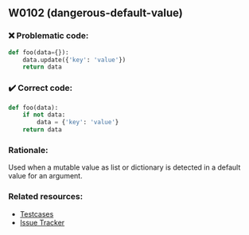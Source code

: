 ## W0102 (dangerous-default-value)

### :x: Problematic code:

```python
def foo(data={}):
    data.update({'key': 'value'})
    return data
```

### :heavy_check_mark: Correct code:

```python
def foo(data):
    if not data:
        data = {'key': 'value'}
    return data
```

### Rationale:

Used when a mutable value as list or dictionary is detected in a default
value for an argument.

### Related resources:

- [Testcases](https://github.com/PyCQA/pylint/blob/master/tests/functional/d/dangerous_default_value_py30.py)
- [Issue Tracker](https://github.com/PyCQA/pylint/issues?q=is%3Aissue+%22dangerous-default-value%22+OR+%22W0102%22)
